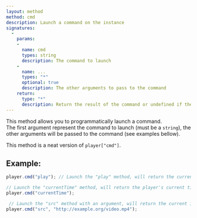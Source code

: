 ```yaml
---
layout: method
method: cmd
description: Launch a command on the instance
signatures:
  -
    params:
    -
      name: cmd
      types: string
      description: The command to launch
    -
      name: ...
      types: "*"
      optional: true
      description: The other arguments to pass to the command
    return:
      type: "*"
      description: Return the result of the command or undefined if the command doesn't exists
---
```


This method allows you to programmatically launch a command.  
The first argument represent the command to launch (must be a `string`), the other arguments will be passed to the command (see examples bellow).

This method is a neat version of `player["cmd"]`.

## Example:
```js
player.cmd("play"); // Launch the "play" method, will return the current instance

// Launch the "currentTime" method, will return the player's current time
player.cmd("currentTime");

 // Launch the "src" method with an argument, will return the current instance
player.cmd("src", "http://example.org/video.mp4");
```